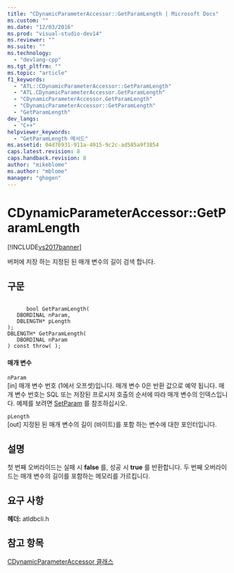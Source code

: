 ```yaml
---
title: "CDynamicParameterAccessor::GetParamLength | Microsoft Docs"
ms.custom: ""
ms.date: "12/03/2016"
ms.prod: "visual-studio-dev14"
ms.reviewer: ""
ms.suite: ""
ms.technology: 
  - "devlang-cpp"
ms.tgt_pltfrm: ""
ms.topic: "article"
f1_keywords: 
  - "ATL::CDynamicParameterAccessor::GetParamLength"
  - "ATL.CDynamicParameterAccessor.GetParamLength"
  - "CDynamicParameterAccessor.GetParamLength"
  - "CDynamicParameterAccessor::GetParamLength"
  - "GetParamLength"
dev_langs: 
  - "C++"
helpviewer_keywords: 
  - "GetParamLength 메서드"
ms.assetid: 04d76931-911a-4915-9c2c-ad585a9f3854
caps.latest.revision: 8
caps.handback.revision: 8
author: "mikeblome"
ms.author: "mblome"
manager: "ghogen"
---
```

# CDynamicParameterAccessor::GetParamLength
[!INCLUDE[vs2017banner](../../assembler/inline/includes/vs2017banner.md)]

버퍼에 저장 하는 지정된 된 매개 변수의 길이 검색 합니다.  
  
## 구문  
  
```  
  
      bool GetParamLength(  
   DBORDINAL nParam,  
   DBLENGTH* pLength  
);  
DBLENGTH* GetParamLength(   
   DBORDINAL nParam    
) const throw( );  
```  
  
#### 매개 변수  
 `nParam`  
 \[in\] 매개 변수 번호 \(1에서 오프셋\)입니다.  매개 변수 0은 반환 값으로 예약 됩니다.  매개 변수 번호는 SQL 또는 저장된 프로시저 호출의 순서에 따라 매개 변수의 인덱스입니다.  예제를 보려면 [SetParam](../../data/oledb/cdynamicparameteraccessor-setparam.md) 를 참조하십시오.  
  
 `pLength`  
 \[out\] 지정된 된 매개 변수의 길이 \(바이트\)를 포함 하는 변수에 대한 포인터입니다.  
  
## 설명  
 첫 번째 오버라이드는 실패 시 **false** 를, 성공 시 **true** 를 반환합니다.  두 번째 오버라이드는 매개 변수의 길이를 포함하는 메모리를 가르킵니다.  
  
## 요구 사항  
 **헤더:** atldbcli.h  
  
## 참고 항목  
 [CDynamicParameterAccessor 클래스](../../data/oledb/cdynamicparameteraccessor-class.md)